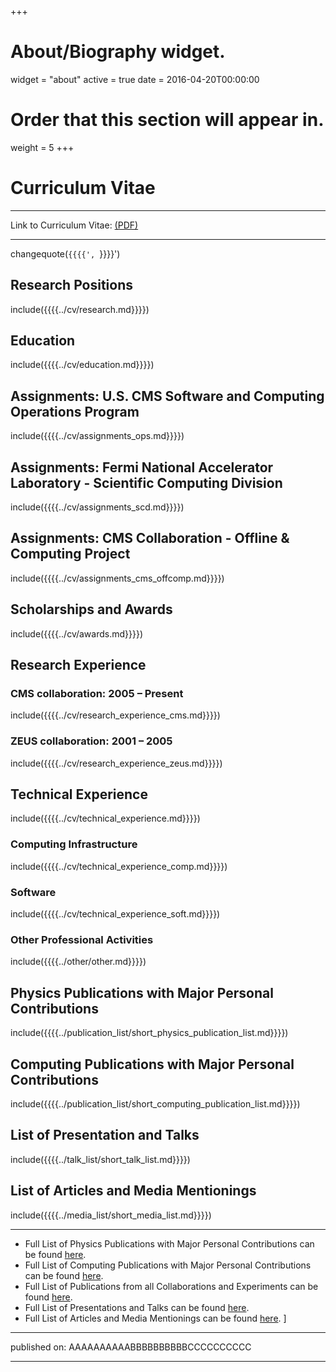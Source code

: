 +++
# About/Biography widget.
widget = "about"
active = true
date = 2016-04-20T00:00:00

# Order that this section will appear in.
weight = 5
+++

# Curriculum Vitae

----------

Link to Curriculum Vitae: [(PDF)](https://github.com/gutsche/ForThePublic/raw/master/cv/cv.pdf)

----------

changequote(`{{{{', `}}}}')

## Research Positions
include({{{{../cv/research.md}}}})

## Education
include({{{{../cv/education.md}}}})

## Assignments: U.S. CMS Software and Computing Operations Program
include({{{{../cv/assignments_ops.md}}}})

## Assignments: Fermi National Accelerator Laboratory - Scientific Computing Division
include({{{{../cv/assignments_scd.md}}}})

## Assignments: CMS Collaboration - Offline & Computing Project
include({{{{../cv/assignments_cms_offcomp.md}}}})

## Scholarships and Awards
include({{{{../cv/awards.md}}}})

## Research Experience
### CMS collaboration: 2005 – Present
include({{{{../cv/research_experience_cms.md}}}})
### ZEUS collaboration: 2001 – 2005
include({{{{../cv/research_experience_zeus.md}}}})

## Technical Experience
include({{{{../cv/technical_experience.md}}}})

### Computing Infrastructure
include({{{{../cv/technical_experience_comp.md}}}})

### Software
include({{{{../cv/technical_experience_soft.md}}}})

### Other Professional Activities
include({{{{../other/other.md}}}})

## Physics Publications with Major Personal Contributions
include({{{{../publication_list/short_physics_publication_list.md}}}})

## Computing Publications with Major Personal Contributions
include({{{{../publication_list/short_computing_publication_list.md}}}})

## List of Presentation and Talks
include({{{{../talk_list/short_talk_list.md}}}})

## List of Articles and Media Mentionings
include({{{{../media_list/short_media_list.md}}}})

----------

* Full List of Physics Publications with Major Personal Contributions can be found [here](https://github.com/gutsche/ForThePublic/raw/master/publication_list/physics_publication_list.pdf).
* Full List of Computing Publications with Major Personal Contributions can be found [here](https://github.com/gutsche/ForThePublic/raw/master/publication_list/computing_publication_list.pdf).
* Full List of Publications from all Collaborations and Experiments can be found [here](https://github.com/gutsche/ForThePublic/raw/master/publication_list/experiment_publication_list.pdf).
* Full List of Presentations and Talks can be found [here](https://github.com/gutsche/ForThePublic/raw/master/talk_list/talk_list.pdf).
* Full List of Articles and Media Mentionings can be found [here](https://github.com/gutsche/ForThePublic/raw/master/media_list/media_list.pdf).
]

----------

published on: AAAAAAAAAABBBBBBBBBBCCCCCCCCCC

----------
